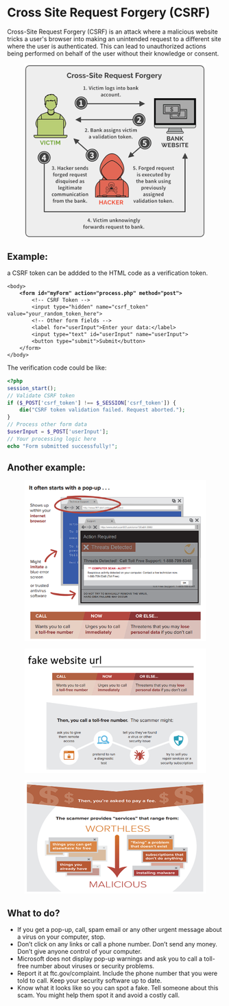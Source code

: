 # Cross Site Request Forgery (CSRF)

Cross-Site Request Forgery (CSRF) is an attack where a malicious website tricks a user's browser into making an unintended request to a different site where the user is authenticated. This can lead to unauthorized actions being performed on behalf of the user without their knowledge or consent.

<figure><img src="../.gitbook/assets/image (2).png" alt=""><figcaption></figcaption></figure>

## Example:

a CSRF token can be addded to the HTML code as a verification token.

<pre class="language-html"><code class="lang-html">&#x3C;body>
<strong>    &#x3C;form id="myForm" action="process.php" method="post">
</strong>        &#x3C;!-- CSRF Token -->
        &#x3C;input type="hidden" name="csrf_token" value="your_random_token_here">
        &#x3C;!-- Other form fields -->
        &#x3C;label for="userInput">Enter your data:&#x3C;/label>
        &#x3C;input type="text" id="userInput" name="userInput">
        &#x3C;button type="submit">Submit&#x3C;/button>
    &#x3C;/form>
&#x3C;/body>
</code></pre>

The verification code could be like:

```php
<?php
session_start();
// Validate CSRF token
if ($_POST['csrf_token'] !== $_SESSION['csrf_token']) {
    die("CSRF token validation failed. Request aborted.");
}
// Process other form data
$userInput = $_POST['userInput'];
// Your processing logic here
echo "Form submitted successfully!";
```

## Another example:

<figure><img src="../.gitbook/assets/image (1) (1) (1).png" alt=""><figcaption></figcaption></figure>

<figure><img src="../.gitbook/assets/image (2) (1).png" alt=""><figcaption></figcaption></figure>

<figure><img src="../.gitbook/assets/image (3).png" alt=""><figcaption></figcaption></figure>

## What to do?

* If you get a pop-up, call, spam email or any other urgent message about a virus on your computer, stop.
* Don’t click on any links or call a phone number. Don’t send any money. Don’t give anyone control of your computer.
* Microsoft does not display pop-up warnings and ask you to call a toll-free number about viruses or security problems.
* Report it at ftc.gov/complaint. Include the phone number that you were told to call. Keep your security software up to date.
* Know what it looks like so you can spot a fake. Tell someone about this scam. You might help them spot it and avoid a costly call.
